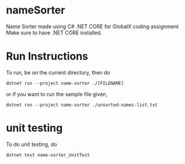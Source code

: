 # nameSorter
Name Sorter made using C# .NET CORE for GlobalX coding assignment</br>
Make sure to have .NET CORE installed.

# Run Instructions
To run, be on the current directory, then do

```
dotnet run --project name-sorter ./[FILENAME]
```

or if you want to run the sample file given,
```
dotnet run --project name-sorter ./unsorted-names-list.txt
```

# unit testing
To do unit testing, do
```
dotnet test name-sorter_UnitTest
```

